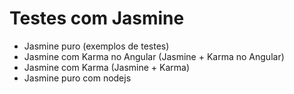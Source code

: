# Testes com Jasmine

 - Jasmine puro (exemplos de testes)
 - Jasmine com Karma no Angular (Jasmine + Karma no Angular)
 - Jasmine com Karma (Jasmine + Karma)
 - Jasmine puro com nodejs
